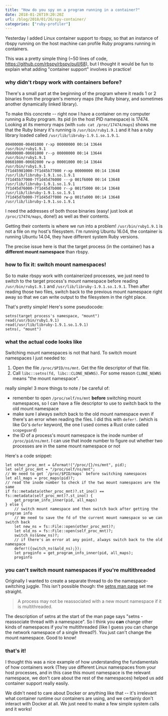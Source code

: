 ```yaml
---
title: "How do you spy on a program running in a container?"
date: 2018-01-26T19:20:20Z
url: /blog/2018/01/26/spy-container/
categories: ["ruby-profiler"]
---
```


Yesterday I added Linux container support to rbspy, so that an instance of
rbspy running on the host machine can profile Ruby programs running in
containers.

This was a pretty simple thing (~50 lines of code,
https://github.com/rbspy/rbspy/pull/68), but I thought it would be fun to
explain what adding "container support" involves in practice!

### why didn't rbspy work with containers before?

There's a small part at the beginning of the program where it reads 1 or 2 binaries from the
program's memory maps (the Ruby binary, and sometimes another dynamically linked library). 

To make this concrete -- right now I have a container on my computer running a Ruby program. Its pid
(in the host PID namespace) is 17474. Looking at its memory maps (with `sudo cat /proc/17474/maps`)
shows me that the Ruby binary it's running is `/usr/bin/ruby1.9.1` and it has a ruby library loaded
called `/usr/lib/libruby-1.9.1.so.1.9.1`.

```
00400000-00401000 r-xp 00000000 00:14 13644                              /usr/bin/ruby1.9.1
00600000-00601000 r--p 00000000 00:14 13644                              /usr/bin/ruby1.9.1
00601000-00602000 rw-p 00001000 00:14 13644                              /usr/bin/ruby1.9.1
7f1d45981000-7f1d45b77000 r-xp 00000000 00:14 13648                      /usr/lib/libruby-1.9.1.so.1.9.1
7f1d45b77000-7f1d45d76000 ---p 001f6000 00:14 13648                      /usr/lib/libruby-1.9.1.so.1.9.1
7f1d45d76000-7f1d45d7b000 r--p 001f5000 00:14 13648                      /usr/lib/libruby-1.9.1.so.1.9.1
7f1d45d7b000-7f1d45d7f000 rw-p 001fa000 00:14 13648                      /usr/lib/libruby-1.9.1.so.1.9.1
```

I need the addresses of both those binaries (easy! just look at `/proc/17474/maps`, done!) as well
as their contents.

Getting their contents is where we run into a problem! `/usr/bin/ruby1.9.1` is not a file on my
host's filesystem. I'm running Ubuntu 16.04, the container is running Ubuntu 14.04, they have
different system Ruby versions.

The precise issue here is that the target process (in the container) has a **different mount
namespace**  than rbspy.

### how to fix it: switch mount namespaces!

So to make rbspy work with containerized processes, we just need to switch to the target process's
mount namespace before reading `/usr/bin/ruby1.9.1` and `/usr/lib/libruby-1.9.1.so.1.9.1`. Then after
reading those two files, switch back to the previous mount namespace right away so that we can write
output to the filesystem in the right place.

That's pretty simple! Here's some pseudocode:

```
setns(target process's namespace, "mount")
read(/usr/bin/ruby1.9.1)
read(/usr/lib/libruby-1.9.1.so.1.9.1)
setns(, "mount")
```

### what the actual code looks like

Switching mount namespaces is not that hard. To switch mount namespaces I just
needed to:

1. Open the file `/proc/$PID/ns/mnt`. Get the file descriptor of that file.
2. Call `libc::setns(fd, libc::CLONE_NEWNS)`. For some reason `CLONE_NEWNS` means "the mount namespace".

really simple! 3 more things to note / be careful of:

* remember to open `/proc/self/ns/mnt` **before** switching mount namespaces, so I can have a file descriptor to use to switch back to the old mount namespace
* make sure I always switch back to the old mount namespace even if there's an error when reading the files. I did this with `defer!`. (which is like Go's `defer` keyword, the one I used comes a Rust crate called `scopeguard`)
* the ID of a process's mount namespace is the inode number of `/proc/pid/ns/mnt`. I can use that inode number to figure out whether two processes are in the same mount namespace or not

Here's a code snippet:

```
let other_proc_mnt = &format!("/proc/{}/ns/mnt", pid);
let self_proc_mnt = "/proc/self/ns/mnt";
// We need to get `/proc/$PID/maps` before switching namespaces
let all_maps = proc_maps(pid)?;
// read the inode number to check if the two mount namespaces are the same
if fs::metadata(other_proc_mnt)?.st_ino() == fs::metadata(self_proc_mnt)?.st_ino() {
    get_program_info_inner(pid, all_maps)
} else {
    // switch mount namespace and then switch back after getting the program info
    // We need to save the fd of the current mount namespace so we can switch back
    let new_ns = fs::File::open(other_proc_mnt)?;
    let old_ns = fs::File::open(self_proc_mnt)?;
    switch_ns(&new_ns)?;
    // if there's an error at any point, always switch back to the old namespace
    defer!({switch_ns(&old_ns);});
    let proginfo = get_program_info_inner(pid, all_maps);
    proginfo
```

### you can't switch mount namespaces if you're multithreaded

Originally I wanted to create a separate thread to do the namespace-switching
juggle. This isn't possible though: the [setns man page](http://man7.org/linu/man-pages/man2/setns.2.html) set me straight.

> A process may not be reassociated with a new mount namespace if it is multithreaded.

The description of setns at the start of the man page says "setns - reassociate
thread with a namespace". So I think you **can** change other kinds of
namespaces if you're multithreaded (like I guess you can change the network
namespace of a single thread?). You just can't change the mount namespace. Good
to know!

### that's it!

I thought this was a nice example of how understanding the fundamentals of how
containers work (They use different Linux namespaces from your host processes,
and in this case this mount namespace is the relevant namespace, we don't care
about the rest of the namespaces) helped us add container support really easily.

We didn't need to care about Docker or anything like that -- it's irrelevant
what container runtime our containers are using, and we certainly don't
interact with Docker at all. We just need to make a few simple system calls and
it works!
